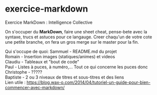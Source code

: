 # exercice-markdown

Exercice MarkDown : Intelligence Collective

On s'occuper du **MarkDown**, faire une sheet cheat, pense-bete avec la syntaxe, trucs et astuces pour ce langauge.
Creer chaqu'un de votre cote une petite branche, on fera un gros merge sur le master pour la fin.

Qui s'occupe de quoi:
Sammuel - README.md du projet   
Romain - Insertion images (statiques/animes) et videos  
Claudiu - Tableaux et "bout de code"  
Paul -  Listes à puces, à numéro,... Tout ce qui concerne les puces donc  
Christophe - ?????  
Baptiste - 2 ou 3 niveaux de titres et sous-titres et des liens  
Lien utile : <https://blog.wax-o.com/2014/04/tutoriel-un-guide-pour-bien-commencer-avec-markdown/>

